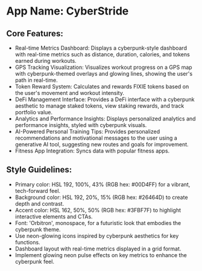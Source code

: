 # **App Name**: CyberStride

## Core Features:

- Real-time Metrics Dashboard: Displays a cyberpunk-style dashboard with real-time metrics such as distance, duration, calories, and tokens earned during workouts.
- GPS Tracking Visualization: Visualizes workout progress on a GPS map with cyberpunk-themed overlays and glowing lines, showing the user's path in real-time.
- Token Reward System: Calculates and rewards FIXIE tokens based on the user's movement and workout intensity.
- DeFi Management Interface: Provides a DeFi interface with a cyberpunk aesthetic to manage staked tokens, view staking rewards, and track portfolio value.
- Analytics and Performance Insights: Displays personalized analytics and performance insights, styled with cyberpunk visuals.
- AI-Powered Personal Training Tips: Provides personalized recommendations and motivational messages to the user using a generative AI tool, suggesting new routes and goals for improvement.
- Fitness App Integration: Syncs data with popular fitness apps.

## Style Guidelines:

- Primary color: HSL 192, 100%, 43% (RGB hex: #00D4FF) for a vibrant, tech-forward feel.
- Background color: HSL 192, 20%, 15% (RGB hex: #26464D) to create depth and contrast.
- Accent color: HSL 162, 50%, 50% (RGB hex: #3FBF7F) to highlight interactive elements and CTAs.
- Font: 'Orbitron', monospace, for a futuristic look that embodies the cyberpunk theme.
- Use neon-glowing icons inspired by cyberpunk aesthetics for key functions.
- Dashboard layout with real-time metrics displayed in a grid format.
- Implement glowing neon pulse effects on key metrics to enhance the cyberpunk feel.